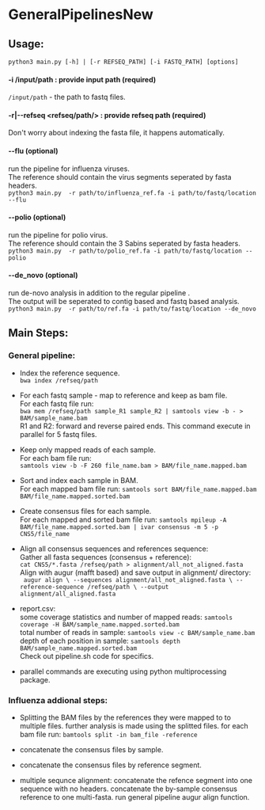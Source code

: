 # GeneralPipelinesNew
## Usage:
 `python3 main.py [-h] | [-r REFSEQ_PATH] [-i FASTQ_PATH] [options] `
#### -i /input/path : provide input path  (required)
`/input/path` - the path to fastq files.

#### -r|--refseq <refseq/path/> : provide refseq path (required)
Don't worry about indexing the fasta file, it happens automatically.

#### --flu (optional)
run the pipeline for influenza viruses. \
The reference should contain the virus segments seperated by fasta headers. \
 `python3 main.py  -r path/to/influenza_ref.fa -i path/to/fastq/location --flu `
 
#### --polio (optional)
run the pipeline for polio virus. \
The reference should contain the 3 Sabins seperated by fasta headers. \
 `python3 main.py  -r path/to/polio_ref.fa -i path/to/fastq/location --polio `
 
#### --de_novo (optional)
run de-novo analysis in addition to the regular pipeline . \
The output will be seperated to contig based and fastq based analysis. \
 `python3 main.py  -r path/to/ref.fa -i path/to/fastq/location --de_novo `

## Main Steps:

### General pipeline:

* Index the reference sequence. \
`bwa index /refseq/path`

* For each fastq sample - map to reference and keep as bam file. \
For each fastq file run: \
    `bwa mem /refseq/path sample_R1 sample_R2 | samtools view -b - > BAM/sample_name.bam` \
R1 and R2: forward and reverse paired ends.
This command execute in parallel for 5 fastq files.

* Keep only mapped reads of each sample. \
For each bam file run: \
    `samtools view -b -F 260 file_name.bam > BAM/file_name.mapped.bam` 

* Sort and index each sample in BAM. \
For each mapped bam file run:
    `samtools sort BAM/file_name.mapped.bam BAM/file_name.mapped.sorted.bam`
    
* Create consensus files for each sample. \
For each mapped and sorted bam file run:
    `samtools mpileup -A  BAM/file_name.mapped.sorted.bam | ivar consensus -m 5 -p CNS5/file_name`

* Align all consensus sequences and references sequence: \
Gather all fasta sequences (consensus + reference): \
    `cat CNS5/*.fasta /refseq/path > alignment/all_not_aligned.fasta` \
Align with augur (mafft based) and save output in alignment/ directory: \
  ` augur align \
  --sequences alignment/all_not_aligned.fasta \
  --reference-sequence /refseq/path \
  --output alignment/all_aligned.fasta`

* report.csv: \
    some coverage statistics and number of mapped reads: `samtools coverage -H BAM/sample_name.mapped.sorted.bam`  \
    total number of reads in sample: `samtools view -c BAM/sample_name.bam` \
    depth of each position in sample: `samtools depth BAM/sample_name.mapped.sorted.bam`  \
Check out pipeline.sh code for specifics.

- parallel commands are executing using python multiprocessing package.

### Influenza addional steps:

* Splitting the BAM files by the references they were mapped to to multiple files. further analysis is made using the splitted files.
for each bam file run:
`bamtools split -in bam_file -reference`

* concatenate the consensus files by sample.

* concatenate the consensus files by reference segment.

* multiple sequnce alignment:
concatenate the refence segment into one sequence with no headers.
concatenate the by-sample consensus reference to one multi-fasta.
run general pipeline augur align function.



